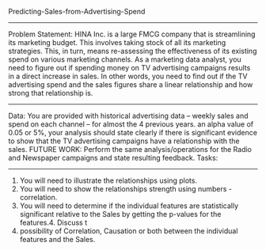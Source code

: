 Predicting-Sales-from-Advertising-Spend
***
Problem Statement:
HINA Inc. is a large FMCG company that is streamlining its marketing budget. This involves taking stock of all its marketing strategies. This, in turn, means re-assessing the effectiveness of its existing spend on various marketing channels. As a marketing data analyst, you need to figure out if spending money on TV advertising campaigns results in a direct increase in sales. In other words, you need to find out if the TV advertising spend and the sales figures share a linear relationship and how strong that relationship is.
***
Data: 
You are provided with historical advertising data – weekly sales and spend on each channel – for almost the 4 previous years.  an alpha value of 0.05 or 5%, your analysis should state clearly if there is significant evidence to show that the TV advertising campaigns have a relationship with the sales. 
FUTURE WORK: Perform the same analysis/operations for the Radio and Newspaper campaigns and state resulting feedback.
Tasks:
***
1.	You will need to illustrate the relationships using plots.
2.	You will need to show the relationships strength using numbers - correlation.
3.	You will need to determine if the individual features are statistically significant relative to the Sales by getting the p-values for the features.4.	Discuss t
4.  possibility of Correlation, Causation or both between the individual features and the Sales.
